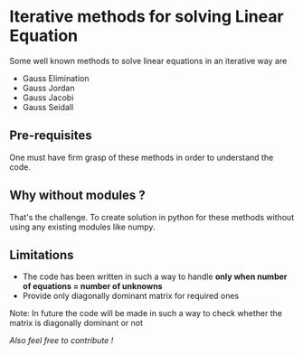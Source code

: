 # Iterative methods for solving Linear Equation

Some well known methods to solve linear equations in an iterative way are
- Gauss Elimination
- Gauss Jordan
- Gauss Jacobi
- Gauss Seidall

## Pre-requisites

One must have firm grasp of these methods in order to understand the code.

## Why without modules ?

That's the challenge. To create solution in python for these methods without using any existing modules like numpy.

## Limitations

- The code has been written in such a way to handle **only when number of equations = number of unknowns**
- Provide only diagonally dominant matrix for required ones

Note: In future the code will be made in such a way to check whether the matrix is diagonally dominant or not

*Also feel free to contribute !*
